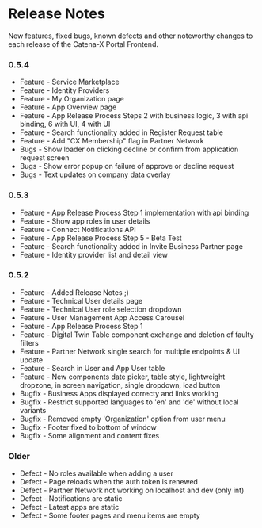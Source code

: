 # Release Notes

New features, fixed bugs, known defects and other noteworthy changes to each release of the Catena-X Portal Frontend.


### 0.5.4

* Feature - Service Marketplace
* Feature - Identity Providers
* Feature - My Organization page
* Feature - App Overview page
* Feature - App Release Process Steps 2 with business logic, 3 with api binding, 6 with UI, 4 with UI
* Feature - Search functionality added in Register Request table
* Feature - Add "CX Membership" flag in Partner Network
* Bugs - Show loader on clicking decline or confirm from application request screen
* Bugs - Show error popup on failure of approve or decline request
* Bugs - Text updates on company data overlay


### 0.5.3

* Feature - App Release Process Step 1 implementation with api binding
* Feature - Show app roles in user details
* Feature - Connect Notifications API
* Feature - App Release Process Step 5 - Beta Test
* Feature - Search functionality added in Invite Business Partner page
* Feature - Identity provider list and detail view


### 0.5.2

* Feature - Added Release Notes ;)
* Feature - Technical User details page
* Feature - Technical User role selection dropdown
* Feature - User Management App Access Carousel
* Feature - App Release Process Step 1
* Feature - Digital Twin Table component exchange and deletion of faulty filters
* Feature - Partner Network single search for multiple endpoints & UI update
* Feature - Search in User and App User table
* Feature - New components date picker, table style, lightweight dropzone, in screen navigation, single dropdown, load button
* Bugfix - Business Apps displayed correcty and links working
* Bugfix - Restrict supported languages to 'en' and 'de' without local variants
* Bugfix - Removed empty 'Organization' option from user menu
* Bugfix - Footer fixed to bottom of window
* Bugfix - Some alignment and content fixes


### Older

* Defect - No roles available when adding a user
* Defect - Page reloads when the auth token is renewed
* Defect - Partner Network not working on localhost and dev (only int)
* Defect - Notifications are static
* Defect - Latest apps are static
* Defect - Some footer pages and menu items are empty

